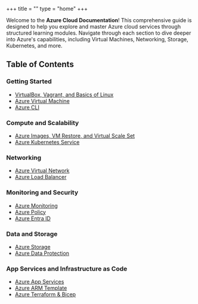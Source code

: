 +++
title = ""
type = "home"
+++




Welcome to the **Azure Cloud Documentation**! This comprehensive guide is designed to help you explore and master Azure cloud services through structured learning modules. Navigate through each section to dive deeper into Azure's capabilities, including Virtual Machines, Networking, Storage, Kubernetes, and more.

## Table of Contents

### **Getting Started**
- [VirtualBox, Vagrant, and Basics of Linux](#/topics/part-01/)
- [Azure Virtual Machine](#/topics/part-02/)
- [Azure CLI](#/topics/part-03/)

### **Compute and Scalability**
- [Azure Images, VM Restore, and Virtual Scale Set](#/topics/part-04/)
- [Azure Kubernetes Service](#/topics/part-13/)

### **Networking**
- [Azure Virtual Network](#/topics/part-05/)
- [Azure Load Balancer](#/topics/part-06/)

### **Monitoring and Security**
- [Azure Monitoring](#/topics/part-07/)
- [Azure Policy](#/topics/part-08/)
- [Azure Entra ID](#/topics/part-11/)

### **Data and Storage**
- [Azure Storage](#/topics/part-09/)
- [Azure Data Protection](#/topics/part-10/)

### **App Services and Infrastructure as Code**
- [Azure App Services](#/topics/part-12/)
- [Azure ARM Template](#/topics/part-14/)
- [Azure Terraform & Bicep](#/topics/part-15/)
